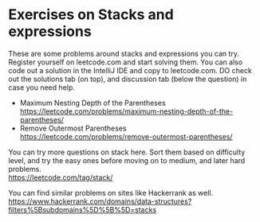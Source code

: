 # Exercises on Stacks and expressions
These are some problems around stacks and expressions you can try. Register yourself on leetcode.com and start solving them. You can also code out a solution in the IntelliJ IDE and copy to leetcode.com. DO check out the solutions tab (on top), and discussion tab (below the question) in case you need help.

- Maximum Nesting Depth of the Parentheses  
https://leetcode.com/problems/maximum-nesting-depth-of-the-parentheses/
- Remove Outermost Parentheses  
https://leetcode.com/problems/remove-outermost-parentheses/

You can try more questions on stack here. Sort them based on difficulty level, and try the easy ones before moving on to medium, and later hard problems.  
https://leetcode.com/tag/stack/  


You can find similar problems on sites like Hackerrank as well.  
https://www.hackerrank.com/domains/data-structures?filters%5Bsubdomains%5D%5B%5D=stacks